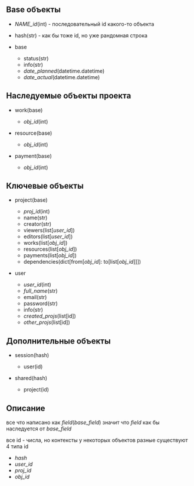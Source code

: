 Base объекты
------------

* *NAME_id*(int) - последовательный id какого-то объекта

* hash(str) - как бы тоже id, но уже рандомная строка

* base
    - status(str)
    - info(str)
    - *date_planned*(datetime.datetime)
    - *date_actual*(datetime.datetime)

Наследуемые объекты проекта
---------------

* work(base)
    - *obj_id*(int)

* resource(base)
    - *obj_id*(int)

* payment(base)
    - *obj_id*(int)

Ключевые объекты
----------------

* project(base)
    - *proj_id*(int)
    - name(str)
    - creator(str)
    - viewers(list[*user_id*])
    - editors(list[*user_id*])
    - works(list[*obj_id*])
    - resources(list[*obj_id*])
    - payments(list[*obj_id*])
    - dependencies(dict[from[*obj_id*]: to[list[*obj_id*]]])

* user
    - *user_id*(int)
    - *full_name*(str)
    - email(str)
    - password(str)
    - info(str)
    - *created_projs*(list[id])
    - *other_projs*(list[id])

Дополнительные объекты
----------------------

* session(hash)
    - user(id)

* shared(hash)
    - project(id)

Описание
--------

все что написано как *field*(*base_field*)
значит что *field* как бы наследуется от *base_field*

все id - числа, но контексты у некоторых объектов разные
существуют 4 типа id
- *hash*
- *user_id*
- *proj_id*
- *obj_id*

